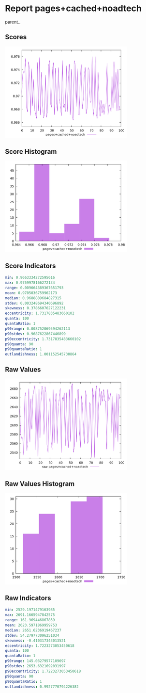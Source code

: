 # Report pages+cached+noadtech

[parent..](./..)  


## Scores

![score](./score.png)  

## Score Histogram

![hist](./hist.png)  

## Score Indicators

```yaml
min: 0.9663334272595616
max: 0.9759978166272134
range: 0.009664389367651793
mean: 0.9705036759962173
median: 0.9688889684827315
stdev: 0.003248694340696892
skewness: 0.3786607627122231
eccentricity: 1.7317835483660102
quanta: 100
quantaRatio: 1
p90range: 0.008752069594262113
p90stdev: 0.9687622867446899
p90eccentricity: 1.7317835483660102
p90quanta: 90
p90quantaRatio: 1
outlandishness: 1.001152545730864

```

## Raw Values

![raw](./raw.png)  

## Raw Values Histogram

![raw hist](./raw_hist.png)  

## Raw Indicators

```yaml
min: 2529.1971479163985
max: 2691.1665947842575
range: 161.969446867859
mean: 2623.5971869959753
median: 2651.6236919467237
stdev: 54.279773096251034
skewness: -0.410317343013521
eccentricity: 1.7223273053450618
quanta: 100
quantaRatio: 1
p90range: 145.03279577109697
p90stdev: 2653.6321692031997
p90eccentricity: 1.7223273053450618
p90quanta: 90
p90quantaRatio: 1
outlandishness: 0.9927770794226382

```

<style>
  img {
    max-width: 80%;
  }
</style>
      
